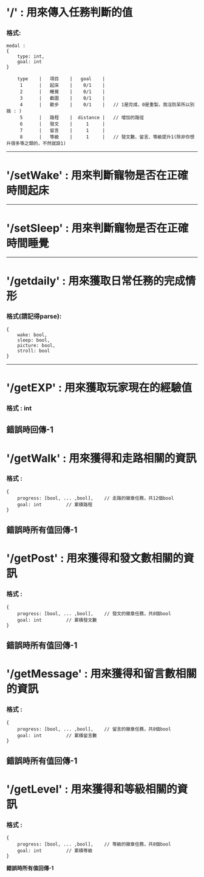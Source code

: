 # '/' : 用來傳入任務判斷的值
### 格式:
```
medal : 
{
    type: int,
    goal: int
}

    type    |   項目    |   goal    |
     1      |   起床    |    0/1    |
     2      |   睡覺    |    0/1    |
     3      |   截圖    |    0/1    |
     4      |   散步    |    0/1    |   // 1是完成，0是重製，我沒防呆所以別搞 : )
     5      |   路程    |  distance |   // 增加的路徑
     6      |   發文    |     1     |
     7      |   留言    |     1     |
     8      |   等級    |     1     |   // 發文數、留言、等級提升1(除非你想升很多等之類的，不然就設1)
 ```
---
# '/setWake' : 用來判斷寵物是否在正確時間起床
---
# '/setSleep' : 用來判斷寵物是否在正確時間睡覺
---
# '/getdaily' : 用來獲取日常任務的完成情形
### 格式(請記得parse):
```
{
    wake: bool,
    sleep: bool,
    picture: bool,
    stroll: bool
}
```
---
# '/getEXP' : 用來獲取玩家現在的經驗值
### 格式 : int
**錯誤時回傳-1**
---
# '/getWalk' : 用來獲得和走路相關的資訊
### 格式 : 
```
{
    progress: [bool, ... ,bool],    // 走路的徽章任務，共12個bool
    goal: int         // 累積路程
}
```
**錯誤時所有值回傳-1**
---
# '/getPost' : 用來獲得和發文數相關的資訊
### 格式 : 
```
{
    progress: [bool, ... ,bool],    // 發文的徽章任務，共8個bool
    goal: int         // 累積發文數
}
```
**錯誤時所有值回傳-1**
---
# '/getMessage' : 用來獲得和留言數相關的資訊
### 格式 : 
```
{
    progress: [bool, ... ,bool],    // 留言的徽章任務，共8個bool
    goal: int         // 累積留言數
}
```
**錯誤時所有值回傳-1**
---
# '/getLevel' : 用來獲得和等級相關的資訊
### 格式 : 
```
{
    progress: [bool, ... ,bool],    // 等級的徽章任務，共8個bool
    goal: int         // 累積等級
}
```
**錯誤時所有值回傳-1**
